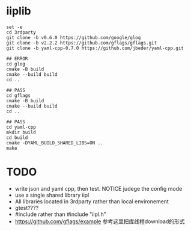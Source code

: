 # iiplib

```
set -e
cd 3rdparty
git clone -b v0.6.0 https://github.com/google/glog
git clone -b v2.2.2 https://github.com/gflags/gflags.git
git clone -b yaml-cpp-0.7.0 https://github.com/jbeder/yaml-cpp.git

## ERROR
cd glog
cmake -B build
cmake --build build
cd ..

## PASS
cd gflags
cmake -B build
cmake --build build
cd ..

## PASS
cd yaml-cpp
mkdir build 
cd build
cmake -DYAML_BUILD_SHARED_LIBS=ON ..
make

```


# TODO
* write json and yaml cpp, then test. NOTICE judege the config mode
* use a single shared library iipl
* All libraries located in 3rdparty rather than local environement
* gtest????
* #include<iipl> rather than #include "iipl.h" 
* https://github.com/gflags/example
  参考这里把库线程download的形式